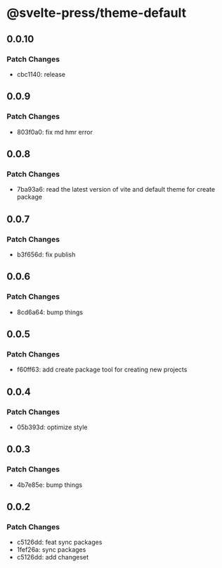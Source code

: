 # @svelte-press/theme-default

## 0.0.10

### Patch Changes

- cbc1140: release

## 0.0.9

### Patch Changes

- 803f0a0: fix md hmr error

## 0.0.8

### Patch Changes

- 7ba93a6: read the latest version of vite and default theme for create package

## 0.0.7

### Patch Changes

- b3f656d: fix publish

## 0.0.6

### Patch Changes

- 8cd6a64: bump things

## 0.0.5

### Patch Changes

- f60ff63: add create package tool for creating new projects

## 0.0.4

### Patch Changes

- 05b393d: optimize style

## 0.0.3

### Patch Changes

- 4b7e85e: bump things

## 0.0.2

### Patch Changes

- c5126dd: feat sync packages
- 1fef26a: sync packages
- c5126dd: add changeset
